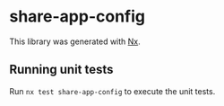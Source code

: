 # share-app-config

This library was generated with [Nx](https://nx.dev).

## Running unit tests

Run `nx test share-app-config` to execute the unit tests.
